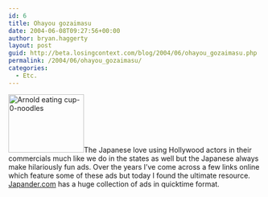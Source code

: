 ```yaml
---
id: 6
title: Ohayou gozaimasu
date: 2004-06-08T09:27:56+00:00
author: bryan.haggerty
layout: post
guid: http://beta.losingcontext.com/blog/2004/06/ohayou_gozaimasu.php
permalink: /2004/06/ohayou_gozaimasu/
categories:
  - Etc.
---
```

[<img src="/blog/images/japander.jpg" width="150" height="116" border="0" alt="Arnold eating cup-0-noodles" class="image-right" />](http://www.japander.com/japander/schwarz.htm "See Arnold in all his Japanese glory")The Japanese love using Hollywood actors in their commercials much like we do in the states as well but the Japanese always make hilariously fun ads. Over the years I&#8217;ve come across a few links online which feature some of these ads but today I found the ultimate resource. [Japander.com](http://www.japander.com "Visit Japander.com") has a huge collection of ads in quicktime format.